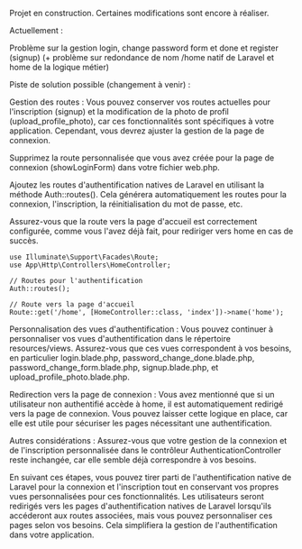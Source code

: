 Projet en construction.
Certaines modifications sont encore à réaliser.

Actuellement : 

Problème sur la gestion login, change password form et done et register (signup) (+ problème sur redondance de nom /home natif de Laravel et home de la logique métier)


Piste de solution possible (changement à venir) :

Gestion des routes : Vous pouvez conserver vos routes actuelles pour l'inscription (signup) et la modification de la photo de profil (upload_profile_photo), car ces fonctionnalités sont spécifiques à votre application. Cependant, vous devrez ajuster la gestion de la page de connexion.

Supprimez la route personnalisée que vous avez créée pour la page de connexion (showLoginForm) dans votre fichier web.php.

Ajoutez les routes d'authentification natives de Laravel en utilisant la méthode Auth::routes(). Cela générera automatiquement les routes pour la connexion, l'inscription, la réinitialisation du mot de passe, etc.

Assurez-vous que la route vers la page d'accueil est correctement configurée, comme vous l'avez déjà fait, pour rediriger vers home en cas de succès.

```
use Illuminate\Support\Facades\Route;
use App\Http\Controllers\HomeController;

// Routes pour l'authentification
Auth::routes();

// Route vers la page d'accueil
Route::get('/home', [HomeController::class, 'index'])->name('home');

```

Personnalisation des vues d'authentification : Vous pouvez continuer à personnaliser vos vues d'authentification dans le répertoire resources/views. Assurez-vous que ces vues correspondent à vos besoins, en particulier login.blade.php, password_change_done.blade.php, password_change_form.blade.php, signup.blade.php, et upload_profile_photo.blade.php.

Redirection vers la page de connexion : Vous avez mentionné que si un utilisateur non authentifié accède à home, il est automatiquement redirigé vers la page de connexion. Vous pouvez laisser cette logique en place, car elle est utile pour sécuriser les pages nécessitant une authentification.

Autres considérations : Assurez-vous que votre gestion de la connexion et de l'inscription personnalisée dans le contrôleur AuthenticationController reste inchangée, car elle semble déjà correspondre à vos besoins.

En suivant ces étapes, vous pouvez tirer parti de l'authentification native de Laravel pour la connexion et l'inscription tout en conservant vos propres vues personnalisées pour ces fonctionnalités. Les utilisateurs seront redirigés vers les pages d'authentification natives de Laravel lorsqu'ils accéderont aux routes associées, mais vous pouvez personnaliser ces pages selon vos besoins. Cela simplifiera la gestion de l'authentification dans votre application.
